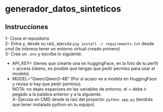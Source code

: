 # generador_datos_sinteticos

## Instrucciones

1- Clona el repositorio  
2- Entra y, desde su raíz, ejecuta `pip install -r requirements.txt` desde cmd (te interesa tener un entorno virtual creado primero)  
3- Crea un `.env` y escribe lo siguiente:  
* API_KEY= (tienes que crearte una en huggingFace, en la foto de tu perfil > access tokens, es posible que tengas que pedir permiso para usar el modelo).  
* MODEL="Qwen/Qwen3-4B" (Por si acaso ve a models en HuggingFace y revisa si hay que pedir permiso).  
NOTA: no dejes espacioes en las variables de entorno, el = debe ir pegado a la palabra anterior y a la siguiente.  
4- Ejecuta en CMD desde la raiz del proyecto: `python app.py` (tendrás que tener instalado python en tu equipo)  



